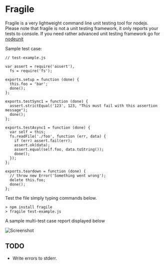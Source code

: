 Fragile
=======

Fragile is a very lightweight command line unit testing tool for nodejs.
Please note that fragile is not a unit testing framework, it only reports
your tests to console. If you need rather advanced unit testing framework
go for [nodeunit](http://github.com/caolan/nodeunit)

Sample test case:

	// test-example.js
	
	var assert = require('assert'),
	  fs = require('fs');
	
	exports.setup = function (done) {
	  this.foo = 'bar';
	  done();
	};
	
	exports.testSync1 = function (done) {
	  assert.strictEqual('123', 123, "This must fail with this assertion message");
	  done();
	};
	
	exports.testAsync1 = function (done) {
	  var self = this;
	  fs.readFile('./foo', function (err, data) {
	    if (err) assert.fail(err);
	    assert.ok(data);
	    assert.equal(self.foo, data.toString());
	    done();
	  });
	};
	
	exports.teardown = function (done) {
	  // throw new Error('Something went wrong');
	  delete this.foo;
	  done();
	};
	

Test the file simply typing commands below.

	> npm install fragile
	> fragile test-example.js


A sample multi-test case report displayed below

![Screenshot](http://kadirpekel.com/fragile.png)


TODO
----

 * Write errors to stderr.
